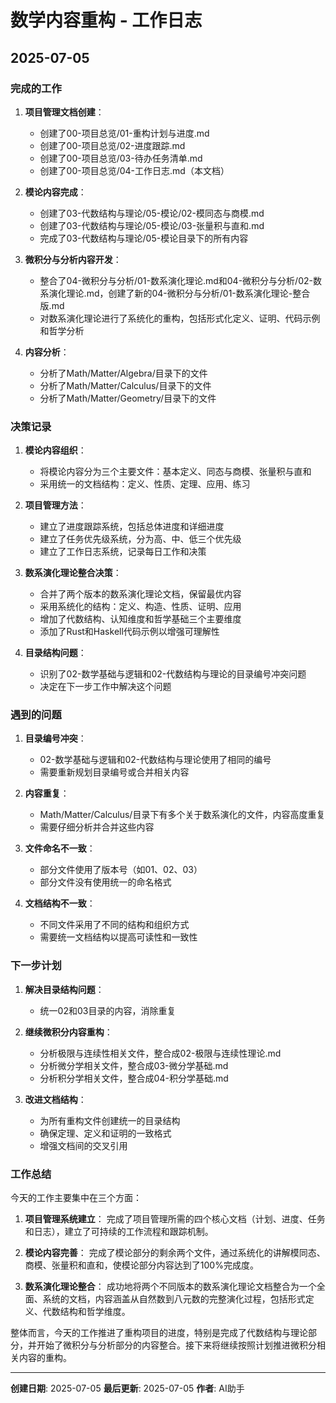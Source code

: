 # 数学内容重构 - 工作日志

## 2025-07-05

### 完成的工作

1. **项目管理文档创建**：
   - 创建了00-项目总览/01-重构计划与进度.md
   - 创建了00-项目总览/02-进度跟踪.md
   - 创建了00-项目总览/03-待办任务清单.md
   - 创建了00-项目总览/04-工作日志.md（本文档）

2. **模论内容完成**：
   - 创建了03-代数结构与理论/05-模论/02-模同态与商模.md
   - 创建了03-代数结构与理论/05-模论/03-张量积与直和.md
   - 完成了03-代数结构与理论/05-模论目录下的所有内容

3. **微积分与分析内容开发**：
   - 整合了04-微积分与分析/01-数系演化理论.md和04-微积分与分析/02-数系演化理论.md，创建了新的04-微积分与分析/01-数系演化理论-整合版.md
   - 对数系演化理论进行了系统化的重构，包括形式化定义、证明、代码示例和哲学分析

4. **内容分析**：
   - 分析了Math/Matter/Algebra/目录下的文件
   - 分析了Math/Matter/Calculus/目录下的文件
   - 分析了Math/Matter/Geometry/目录下的文件

### 决策记录

1. **模论内容组织**：
   - 将模论内容分为三个主要文件：基本定义、同态与商模、张量积与直和
   - 采用统一的文档结构：定义、性质、定理、应用、练习

2. **项目管理方法**：
   - 建立了进度跟踪系统，包括总体进度和详细进度
   - 建立了任务优先级系统，分为高、中、低三个优先级
   - 建立了工作日志系统，记录每日工作和决策

3. **数系演化理论整合决策**：
   - 合并了两个版本的数系演化理论文档，保留最优内容
   - 采用系统化的结构：定义、构造、性质、证明、应用
   - 增加了代数结构、认知维度和哲学基础三个主要维度
   - 添加了Rust和Haskell代码示例以增强可理解性

4. **目录结构问题**：
   - 识别了02-数学基础与逻辑和02-代数结构与理论的目录编号冲突问题
   - 决定在下一步工作中解决这个问题

### 遇到的问题

1. **目录编号冲突**：
   - 02-数学基础与逻辑和02-代数结构与理论使用了相同的编号
   - 需要重新规划目录编号或合并相关内容

2. **内容重复**：
   - Math/Matter/Calculus/目录下有多个关于数系演化的文件，内容高度重复
   - 需要仔细分析并合并这些内容

3. **文件命名不一致**：
   - 部分文件使用了版本号（如01、02、03）
   - 部分文件没有使用统一的命名格式

4. **文档结构不一致**：
   - 不同文件采用了不同的结构和组织方式
   - 需要统一文档结构以提高可读性和一致性

### 下一步计划

1. **解决目录结构问题**：
   - 统一02和03目录的内容，消除重复

2. **继续微积分内容重构**：
   - 分析极限与连续性相关文件，整合成02-极限与连续性理论.md
   - 分析微分学相关文件，整合成03-微分学基础.md
   - 分析积分学相关文件，整合成04-积分学基础.md

3. **改进文档结构**：
   - 为所有重构文件创建统一的目录结构
   - 确保定理、定义和证明的一致格式
   - 增强文档间的交叉引用

### 工作总结

今天的工作主要集中在三个方面：

1. **项目管理系统建立**：
   完成了项目管理所需的四个核心文档（计划、进度、任务和日志），建立了可持续的工作流程和跟踪机制。

2. **模论内容完善**：
   完成了模论部分的剩余两个文件，通过系统化的讲解模同态、商模、张量积和直和，使模论部分内容达到了100%完成度。

3. **数系演化理论整合**：
   成功地将两个不同版本的数系演化理论文档整合为一个全面、系统的文档，内容涵盖从自然数到八元数的完整演化过程，包括形式定义、代数结构和哲学维度。

整体而言，今天的工作推进了重构项目的进度，特别是完成了代数结构与理论部分，并开始了微积分与分析部分的内容整合。接下来将继续按照计划推进微积分相关内容的重构。

---

**创建日期**: 2025-07-05
**最后更新**: 2025-07-05
**作者**: AI助手
